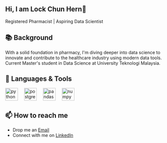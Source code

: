 ## Hi, I am Lock Chun Hern👋

Registered Pharmacist | Aspiring Data Scientist

## 📚 **Background**  
With a solid foundation in pharmacy, I'm diving deeper into data science to innovate and contribute to the healthcare industry using modern data tools.
Current Master's student in Data Science at University Teknologi Malaysia.

## 🧰 **Languages & Tools**  
<div align="left">
  <img src="https://cdn.jsdelivr.net/gh/devicons/devicon/icons/python/python-original.svg" height="40" alt="python logo"  />
  <img width="12" />
  <img src="https://cdn.jsdelivr.net/gh/devicons/devicon/icons/postgresql/postgresql-original.svg" height="40" alt="postgresql logo"  />
  <img width="12" />
  <img src="https://cdn.jsdelivr.net/gh/devicons/devicon/icons/pandas/pandas-original.svg" height="40" alt="pandas logo"  />
  <img width="12" />
  <img src="https://cdn.jsdelivr.net/gh/devicons/devicon/icons/numpy/numpy-original.svg" height="40" alt="numpy logo"  />
</div>

###

## 📫 How to reach me 
- Drop me an [Email](mailto:henrylock.ch2@gmail.com)
- Connect with me on [LinkedIn](https://linkedin.com/in/lock-chun-hern-868506260/)
